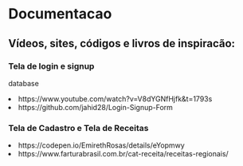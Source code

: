 <h1>Documentacao</h1>
<h2>Vídeos, sites, códigos e livros de inspiracão:</h2>
<h3>Tela de login e signup</h3>
<p>database</p>
<li> https://www.youtube.com/watch?v=V8dYGNfHjfk&t=1793s</li>
<li>https://github.com/jahid28/Login-Signup-Form</li>

<h3>Tela de Cadastro e Tela de Receitas</h3> 
<li>https://codepen.io/EmirethRosas/details/eYopmwy</li> 
<li>https://www.farturabrasil.com.br/cat-receita/receitas-regionais/</li>
